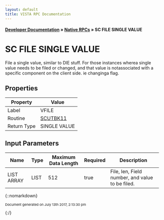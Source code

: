 ```yaml
---
layout: default
title: VISTA RPC Documentation
---
```


#### [Developer Documentation](../index) &#187; [Native RPCs](TableOfContents) &#187; SC FILE SINGLE VALUE<br/>
# SC FILE SINGLE VALUE

File a single value, similar to DIE stuff.  For those instances wherea single value needs to be filed or changed, and that value is notassociated with a specific component on the client side. ie changinga flag.

## Properties

Property | Value
--- | ---
Label | VFILE
Routine | [SCUTBK11](http://code.osehra.org/dox/Routine_SCUTBK11_source.html)
Return Type | SINGLE VALUE


## Input Parameters

Name | Type | Maximum Data Length | Required | Description
--- | --- | --- | --- | ---
LIST ARRAY | LIST | 512 | true | File, Ien, Field number, and value to be filed.



{::nomarkdown} <br/><p style="font-size: 11px">Document generated on July 13th 2017, 2:13:30 pm</p>{:/}